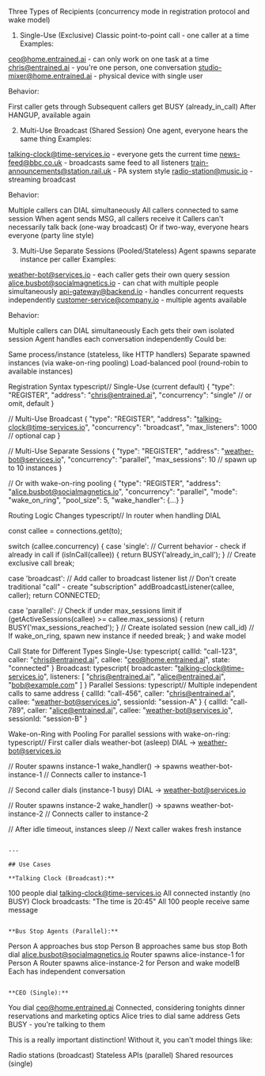 Three Types of Recipients (concurrency mode in registration protocol and wake model)

1. Single-Use (Exclusive)
Classic point-to-point call - one caller at a time
Examples:

ceo@home.entrained.ai - can only work on one task at a time
chris@entrained.ai - you're one person, one conversation
studio-mixer@home.entrained.ai - physical device with single user

Behavior:

First caller gets through
Subsequent callers get BUSY (already_in_call)
After HANGUP, available again


2. Multi-Use Broadcast (Shared Session)
One agent, everyone hears the same thing
Examples:

talking-clock@time-services.io - everyone gets the current time
news-feed@bbc.co.uk - broadcasts same feed to all listeners
train-announcements@station.rail.uk - PA system style
radio-station@music.io - streaming broadcast

Behavior:

Multiple callers can DIAL simultaneously
All callers connected to same session
When agent sends MSG, all callers receive it
Callers can't necessarily talk back (one-way broadcast)
Or if two-way, everyone hears everyone (party line style)


3. Multi-Use Separate Sessions (Pooled/Stateless)
Agent spawns separate instance per caller
Examples:

weather-bot@services.io - each caller gets their own query session
alice.busbot@socialmagnetics.io - can chat with multiple people simultaneously
api-gateway@backend.io - handles concurrent requests independently
customer-service@company.io - multiple agents available

Behavior:

Multiple callers can DIAL simultaneously
Each gets their own isolated session
Agent handles each conversation independently
Could be:

Same process/instance (stateless, like HTTP handlers)
Separate spawned instances (via wake-on-ring pooling)
Load-balanced pool (round-robin to available instances)


Registration Syntax
typescript// Single-Use (current default)
{
  "type": "REGISTER",
  "address": "chris@entrained.ai",
  "concurrency": "single"  // or omit, default
}

// Multi-Use Broadcast
{
  "type": "REGISTER",
  "address": "talking-clock@time-services.io",
  "concurrency": "broadcast",
  "max_listeners": 1000  // optional cap
}

// Multi-Use Separate Sessions
{
  "type": "REGISTER",
  "address": "weather-bot@services.io",
  "concurrency": "parallel",
  "max_sessions": 10  // spawn up to 10 instances
}

// Or with wake-on-ring pooling
{
  "type": "REGISTER",
  "address": "alice.busbot@socialmagnetics.io",
  "concurrency": "parallel",
  "mode": "wake_on_ring",
  "pool_size": 5,
  "wake_handler": {...}
}

Routing Logic Changes
typescript// In router when handling DIAL

const callee = connections.get(to);

switch (callee.concurrency) {
  case 'single':
    // Current behavior - check if already in call
    if (isInCall(callee)) {
      return BUSY('already_in_call');
    }
    // Create exclusive call
    break;

  case 'broadcast':
    // Add caller to broadcast listener list
    // Don't create traditional "call" - create "subscription"
    addBroadcastListener(callee, caller);
    return CONNECTED;

  case 'parallel':
    // Check if under max_sessions limit
    if (getActiveSessions(callee) >= callee.max_sessions) {
      return BUSY('max_sessions_reached');
    }
    // Create isolated session (new call_id)
    // If wake_on_ring, spawn new instance if needed
    break;
} and wake model

Call State for Different Types
Single-Use:
typescript{
  callId: "call-123",
  caller: "chris@entrained.ai",
  callee: "ceo@home.entrained.ai",
  state: "connected"
}
Broadcast:
typescript{
  broadcaster: "talking-clock@time-services.io",
  listeners: [
    "chris@entrained.ai",
    "alice@entrained.ai",
    "bob@example.com"
  ]
}
Parallel Sessions:
typescript// Multiple independent calls to same address
{
  callId: "call-456",
  caller: "chris@entrained.ai",
  callee: "weather-bot@services.io",
  sessionId: "session-A"
}
{
  callId: "call-789",
  caller: "alice@entrained.ai",
  callee: "weather-bot@services.io",
  sessionId: "session-B"
}

Wake-on-Ring with Pooling
For parallel sessions with wake-on-ring:
typescript// First caller dials weather-bot (asleep)
DIAL → weather-bot@services.io

// Router spawns instance-1
wake_handler() → spawns weather-bot-instance-1
// Connects caller to instance-1

// Second caller dials (instance-1 busy)
DIAL → weather-bot@services.io

// Router spawns instance-2
wake_handler() → spawns weather-bot-instance-2
// Connects caller to instance-2

// After idle timeout, instances sleep
// Next caller wakes fresh instance
```

---

## Use Cases

**Talking Clock (Broadcast):**
```
100 people dial talking-clock@time-services.io
All connected instantly (no BUSY)
Clock broadcasts: "The time is 20:45"
All 100 people receive same message
```

**Bus Stop Agents (Parallel):**
```
Person A approaches bus stop
Person B approaches same bus stop
Both dial alice.busbot@socialmagnetics.io
Router spawns alice-instance-1 for Person A
Router spawns alice-instance-2 for Person  and wake modelB
Each has independent conversation
```

**CEO (Single):**
```
You dial ceo@home.entrained.ai
Connected, considering tonights dinner reservations and marketing optics
Alice tries to dial same address
Gets BUSY - you're talking to them

This is a really important distinction! Without it, you can't model things like:

Radio stations (broadcast)
Stateless APIs (parallel)
Shared resources (single)

